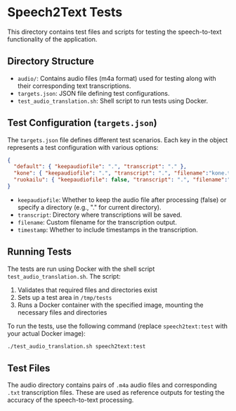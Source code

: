 
# Speech2Text Tests

This directory contains test files and scripts for testing the speech-to-text functionality of the application.

## Directory Structure

- `audio/`: Contains audio files (m4a format) used for testing along with their corresponding text transcriptions.
- `targets.json`: JSON file defining test configurations.
- `test_audio_translation.sh`: Shell script to run tests using Docker.

## Test Configuration (`targets.json`)

The `targets.json` file defines different test scenarios. Each key in the object represents a test configuration with various options:

```json
{
  "default": { "keepaudiofile": ".", "transcript": "." },
  "kone": { "keepaudiofile": ".", "transcript": ".", "filename":"kone.txt" },
  "ruokailu": { "keepaudiofile": false, "transcript": ".", "filename":"ruokailu.txt", "timestamp": true }
}
```

- `keepaudiofile`: Whether to keep the audio file after processing (false) or specify a directory (e.g., "." for current directory).
- `transcript`: Directory where transcriptions will be saved.
- `filename`: Custom filename for the transcription output.
- `timestamp`: Whether to include timestamps in the transcription.

## Running Tests

The tests are run using Docker with the shell script `test_audio_translation.sh`. The script:

1. Validates that required files and directories exist
2. Sets up a test area in `/tmp/tests`
3. Runs a Docker container with the specified image, mounting the necessary files and directories

To run the tests, use the following command (replace `speech2text:test` with your actual Docker image):

```bash
./test_audio_translation.sh speech2text:test
```

## Test Files

The audio directory contains pairs of `.m4a` audio files and corresponding `.txt` transcription files. These are used as reference outputs for testing the accuracy of the speech-to-text processing.
